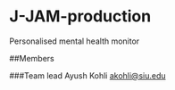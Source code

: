# J-JAM-production
Personalised mental health monitor


##Members

###Team lead
Ayush Kohli
akohli@siu.edu